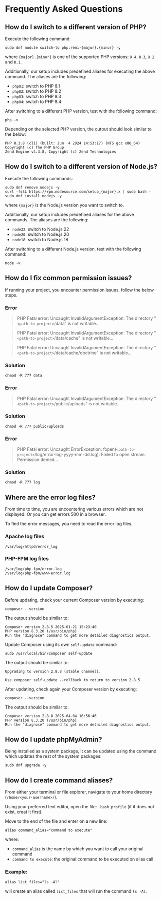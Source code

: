 # Frequently Asked Questions

## How do I switch to a different version of PHP?

Execute the following command:

```shell
sudo dnf module switch-to php:remi-{major}.{minor} -y
```

where `{major}.{minor}` is one of the supported PHP versions: `8.4`, `8.3`, `8.2` and `8.1`.

Additionally, our setup includes predefined aliases for executing the above command.
The aliases are the following:

- `php81`: switch to PHP 8.1
- `php82`: switch to PHP 8.2
- `php83`: switch to PHP 8.3
- `php84`: switch to PHP 8.4

After switching to a different PHP version, test with the following command:

```shell
php -v
```

Depending on the selected PHP version, the output should look similar to the below:

```text
PHP 8.3.8 (cli) (built: Jun  4 2024 14:53:17) (NTS gcc x86_64)
Copyright (c) The PHP Group
Zend Engine v4.3.8, Copyright (c) Zend Technologies
```

## How do I switch to a different version of Node.js?

Execute the following commands:

```shell
sudo dnf remove nodejs -y
curl -fsSL https://rpm.nodesource.com/setup_{major}.x | sudo bash -
sudo dnf install nodejs -y
```

where `{major}` is the Node.js version you want to switch to.

Additionally, our setup includes predefined aliases for the above commands.
The aliases are the following:

- `node22`: switch to Node.js 22
- `node20`: switch to Node.js 20
- `node18`: switch to Node.js 18

After switching to a different Node.js version, test with the following command:

```shell
node -v
```

## How do I fix common permission issues?

If running your project, you encounter permission issues, follow the below steps.

### Error

> PHP Fatal error: Uncaught InvalidArgumentException: The directory "`<path-to-project>`/data" is not writable...

> PHP Fatal error: Uncaught InvalidArgumentException: The directory "`<path-to-project>`/data/cache" is not writable...

> PHP Fatal error: Uncaught InvalidArgumentException: The directory "`<path-to-project>`/data/cache/doctrine" is not
> writable...

### Solution

```shell
chmod -R 777 data
```

### Error

> PHP Fatal error: Uncaught InvalidArgumentException: The directory "`<path-to-project>`/public/uploads" is not
> writable...

### Solution

```shell
chmod -R 777 public/uploads
```

### Error

> PHP Fatal error: Uncaught ErrorException: fopen(`<path-to-project>`/log/error-log-yyyy-mm-dd.log): Failed to open
> stream: Permission denied...

### Solution

```shell
chmod -R 777 log
```

## Where are the error log files?

From time to time, you are encountering various errors which are not displayed. Or you can get errors 500 in a browser.

To find the error messages, you need to read the error log files.

### Apache log files

```text
/var/log/httpd/error_log
```

### PHP-FPM log files

```text
/var/log/php-fpm/error.log
/var/log/php-fpm/www-error.log
```

## How do I update Composer?

Before updating, check your current Composer version by executing:

```shell
composer --version
```

The output should be similar to:

```text
Composer version 2.8.5 2025-01-21 15:23:40
PHP version 8.3.20 (/usr/bin/php)
Run the "diagnose" command to get more detailed diagnostics output.
```

Update Composer using its own `self-update` command:

```shell
sudo /usr/local/bin/composer self-update
```

The output should be similar to:

```text
Upgrading to version 2.8.8 (stable channel).

Use composer self-update --rollback to return to version 2.8.5
```

After updating, check again your Composer version by executing:

```shell
composer --version
```

The output should be similar to:

```text
Composer version 2.8.8 2025-04-04 16:56:46
PHP version 8.3.20 (/usr/bin/php)
Run the "diagnose" command to get more detailed diagnostics output.
```

## How do I update phpMyAdmin?

Being installed as a system package, it can be updated using the command which updates the rest of the system packages:

```shell
sudo dnf upgrade -y
```

## How do I create command aliases?

From either your terminal or file explorer, navigate to your home directory (`/home/<your-username>/`).

Using your preferred text editor, open the file: `.bash_profile` (if it does not exist, creat it first).

Move to the end of the file and enter on a new line:

```text
alias command_alias="command to execute"
```

where:

- `command_alias` is the name by which you want to call your original command
- `command to execute`: the original command to be executed on alias call

### Example:

```text
alias list_files="ls -Al"
```

will create an alias called `list_files` that will run the command `ls -Al`.
